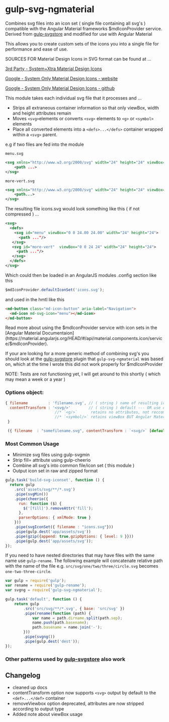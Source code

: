 gulp-svg-ngmaterial 
=============

Combines svg files into an icon set ( single file containing all svg's ) compatible with the Angular Material frameworks $mdIconProvider service. Derived from [gulp-svgstore](https://github.com/w0rm/gulp-svgstore) and modified for use with Angular Material

This allows you to create custom sets of the icons you into a single file for performance and ease of use. 

SOURCES FOR Material Design Icons in SVG format can be found at ... 

[3rd Party - System+Xtra Material Design Icons](www.materialdesignicons.com)

[Google - System Only Material Design Icons - website](https://www.google.com/design/icons/) 

[Google - System Only Material Design Icons - github](https://github.com/google/material-design-icons) 

This module takes each individual svg file that it processes and ...  
* Strips all extraneous container information so that only viewBox, width and height attributes remain
* Moves `<svg>`elements or converts `<svg>` elements to `<g>` or `<symbol>` elements
* Place all converted elements into a `<defs>...</defs>` container wrapped within a `<svg>` parent.  

e.g if two files are fed into the module 

`menu.svg`
```xml
<svg xmlns="http://www.w3.org/2000/svg" width="24" height="24" viewBox="0 0 24 24">
    <path ...>
</svg>
```
`more-vert.svg`
```xml
<svg xmlns="http://www.w3.org/2000/svg" width="24" height="24" viewBox="0 0 24 24">
    <path...>
</svg>
```

The resulting file icons.svg would look something like this ( if not compressed ) ... 
```xml
<svg>
  <defs>
    <svg id="menu" viewBox="0 0 24.00 24.00" width="24" height="24">
      <path ..."/>
   </svg>
   <svg id="more-vert"  viewBox="0 0 24 24" width="24" height="24">
     <path ..."/>    
   </svg>
  </defs>
</svg>
```
Which could then be loaded in an AngularJS modules .config section like this 
```js
$mdIconProvider.defaultIconSet('icons.svg');
```
and used in the hmtl like this 
```html
<md-button class="md-icon-button" aria-label="Navigation">
  <md-icon md-svg-icon="menu"></md-icon>
</md-button>
```
Read more about using the $mdIconProvider service with icon sets in the [Angular Material Documentaion](https://material.angularjs.org/HEAD/#/api/material.components.icon/service/$mdIconProvider).

If your are looking for a more generic method of combining svg's you should look at the [gulp-svgstore](https://github.com/w0rm/gulp-svgstore) plugin that `gulp-svg-ngmaterial` was based on, which at the time I wrote this did not work properly for $mdIconProvider

NOTE: Tests are not functioning yet, I will get around to this shortly ( which may mean a week or a year ) 

### Options object:

```js
{ filename         : 'filename.svg', // ( string ) name of resulting icon set file 
  contentTransform : '<svg/>'        // ( string ) default --- OR use one of the names below  
                      //* `<g/>`      retains no attributes, not reccomended 
                      //* `<symbol/>` retains viewBox BUT Angular Material not currently supporting   
 }
```

```js
 ({ filename  : "somefilename.svg", contentTransform : `<svg/>` [default so not actually required]})
```

### Most Common Usage
* Minimize svg files using gulp-svgmin
* Strip fill= attribute using gulp-cheerio
* Combine all svg's into common file/icon set ( this module )
* Output icon set in raw and zipped format

```js
gulp.task('build-svg-iconset', function () {
  return gulp
    .src('assets/svg/**/*.svg')
    .pipe(svgMin())
    .pipe(cheerio({
      run: function ($) {
        $('[fill]').removeAttr('fill');
      },
      parserOptions: { xmlMode: true }
    }))
    .pipe(svgIconSet({ filename : "icons.svg"}))
    .pipe(gulp.dest('app/assets/svg'))
    .pipe(gzip({append: true,gzipOptions: { level: 9 }}))
    .pipe(gulp.dest('app/assets/svg'));
});
```

If you need to have nested directories that may have files with the same name
use `gulp-rename`. The following example will concatenate relative path with the
name of the file e.g. `src/svg/one/two/three/circle.svg` becomes `one-two-three-circle`.

```js
var gulp = require('gulp');
var rename = require('gulp-rename');
var svgng = require('gulp-svg-ngmaterial');

gulp.task('default', function () {
    return gulp
        .src('src/svg/**/*.svg', { base: 'src/svg' })
        .pipe(rename(function (path) {
            var name = path.dirname.split(path.sep);
            name.push(path.basename);
            path.basename = name.join('-');
        }))
        .pipe(svgng())
        .pipe(gulp.dest('dest'));
});
```

### Other patterns used by [gulp-svgstore](https://github.com/w0rm/gulp-svgstore) also work

## Changelog
* cleaned up docs
* contentTransform option now supports `<svg>` output by default to the `<def>...</def>` container
* removeViewbox option deprecated, attributes are now stripped according to output type
* Added note about viewBox usage 

